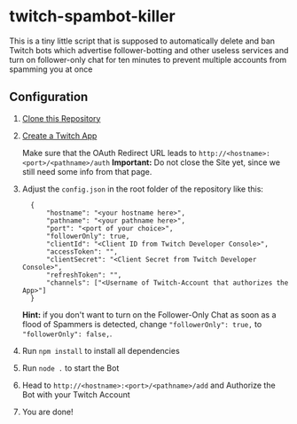 # twitch-spambot-killer

This is a tiny little script that is supposed to automatically delete and ban Twitch bots which advertise follower-botting and other useless services and turn on follower-only chat for ten minutes to prevent multiple accounts from spamming you at once

## Configuration

1. [Clone this Repository](https://github.com/EmKaCe/twitch-spambot-killer/archive/master.zip)
2. [Create a Twitch App](https://dev.twitch.tv/console/apps)

    Make sure that the OAuth Redirect URL leads to `http://<hostname>:<port>/<pathname>/auth`
    **Important:** Do not close the Site yet, since we still need some info from that page.

3. Adjust the `config.json` in the root folder of the repository like this:

    ```
      {
          "hostname": "<your hostname here>",
          "pathname": "<your pathname here>",
          "port": "<port of your choice>",
          "followerOnly": true,
          "clientId": "<Client ID from Twitch Developer Console>",
          "accessToken": "",
          "clientSecret": "<Client Secret from Twitch Developer Console>",
          "refreshToken": "",
          "channels": ["<Username of Twitch-Account that authorizes the App>"]
      }
    ```    
    **Hint:** if you don't want to turn on the Follower-Only Chat as soon as a flood of Spammers is detected, change `"followerOnly": true,` to `"followerOnly": false,`.
    
4. Run `npm install` to install all dependencies
5. Run `node .` to start the Bot
6. Head to `http://<hostname>:<port>/<pathname>/add` and Authorize the Bot with your Twitch Account
7. You are done!
